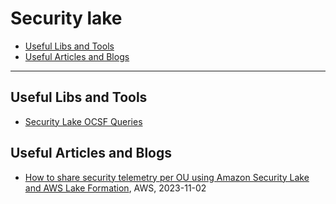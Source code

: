 # Security lake

- [Useful Libs and Tools](#useful-libs-and-tools)
- [Useful Articles and Blogs](#useful-articles-and-blogs)


---
## Useful Libs and Tools

- [Security Lake OCSF Queries](https://github.com/awslabs/aws-security-analytics-bootstrap/tree/main/AWSSecurityAnalyticsBootstrap/amazon_security_lake_queries)

## Useful Articles and Blogs

- [How to share security telemetry per OU using Amazon Security Lake and AWS Lake Formation](https://aws.amazon.com/blogs/security/how-to-share-security-telemetry-per-ou-using-amazon-security-lake-and-aws-lake-formation/), AWS, 2023-11-02
